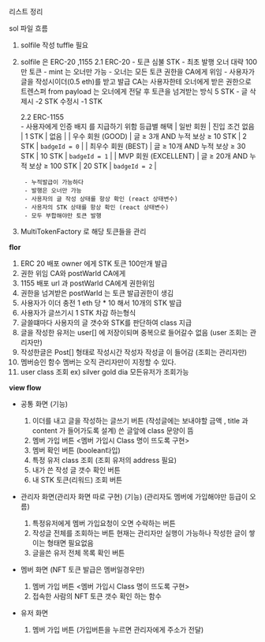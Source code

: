 리스트 정리 


sol 파일 흐름                                                                  

1. solfile 작성 tuffle 필요 
2. solfile 은 ERC-20 ,1155 
    2.1 ERC-20
        - 토큰 심불 STK 
        - 최초 발행 오너 대략 100만 토큰
        - mint 는 오너만 가능
        - 오너는 모든 토큰 권한을 CA에게 위임 
        - 사용자가 글을 작성시이더(0.5 eth)를 받고 발급 CA는 사용자한테 오너에게 받은 권한으로 트렌스퍼 from  payload 는 오너에게 전달 후   토큰을  넘겨받는 방식 5 STK 
        - 글 삭제시 -2 STK 수정시 -1 STK

    2.2 ERC-1155   
        - 사용자에게 인증 배지 를 지급하기 위함 등급별 해택 
            | 일반 회원            | 진입 조건 없음                    | 1 STK  | 없음          |
            | 우수 회원 (GOOD)     | 글 ≥ 3개 AND 누적 보상 ≥ 10 STK   | 2 STK  | `badgeId = 0` |
            | 최우수 회원 (BEST)   | 글 ≥ 10개 AND 누적 보상 ≥ 30 STK  | 10 STK | `badgeId = 1` |
            | MVP 회원 (EXCELLENT) | 글 ≥ 20개 AND 누적 보상 ≥ 100 STK | 20 STK | `badgeId = 2` |
            
        - 누적발급이 가능하다
        - 발행은 오너만 가능 
        - 사용자의 글 작성 상태를 항상 확인 (react 상태변수)
        - 사용자의 STK 상태를 항상 확인 (react 상태변수)
        - 모두 부합해야만 토큰 발행

3. MultiTokenFactory 로 해당 토큰들을 관리 



**flor** 

1. ERC 20 배포 owner 에게 STK 토큰 100만개 발급
2. 권한 위임 CA와 postWarld CA에게 
3. 1155 배포 url 과  postWarld CA에게 권한위임
4. 권한을 넘겨받은 postWarld 는 토큰 발급권한이 생김
5. 사용자가 이더 충전  1 eth 당 * 10 해서 10개의 STK 발급
6. 사용자가 글쓰기시 1 STK 차감 하는형식
7. 글쓸떄마다 사용자의 글 갯수와 STK를 판단하여 class 지급
8. 글을 작성한 유저는 user[] 에 저장이되며 중복으로 들어갈수 없음 (user 조회는 관리자만)
9. 작성한글은 Post[] 형태로 작성시간 작성자 작성글 이 들어감 (조회는 관리자만)
10. 멤버승인 함수 멤버는 오직 관리자만이 지정할 수 있다.
11. user class 조회 ex) silver gold dia 모든유저가 조회가능




**view flow**

 - 공통 화면 (기능)
 
    1. 이더를 내고 글을 작성하는 글쓰기 버튼 (작성글에는 보내야할 금액 , title 과 content 가 들어가도록 설계) 쓴 글앞에 class 문양이 뜸 
    2. 멤버 가입 버튼 <멤버 가입시 Class 명이 뜨도록 구현>
    3. 멤버 확인 버튼 (boolean타입)
    4. 특정 유저 class 조회 (조회 유저의 address 필요) 
    5. 내가 쓴 작성 글 갯수 확인 버튼 
    6. 내 STK 토큰(리워드) 조회 버튼

 - 관리자 화면(관리자 화면 따로 구현)  (기능)
    (관리자도 멤버에 가입해야만 등급이 오름) 
    1. 특정유저에게 멤버 가입요청이 오면 수락하는 버튼 
    2. 작성글 전체를 조회하는 버튼 현재는 관리자만 실행이 가능하나 작성한 글이 쌓이는 형태면 필요없음
    3. 글을쓴 유저 전체 목록 확인 버튼 

 - 멤버 화면
    (NFT 토큰 발급은 멤버일경우만)
    1. 멤버 가입 버튼 <멤버 가입시 Class 명이 뜨도록 구현>
    2. 접속한 사람의 NFT 토큰 갯수 확인 하는 함수

 - 유저 화면
    1. 멤버 가입 버튼 (가입버튼을 누르면 관리자에게 주소가 전달)


